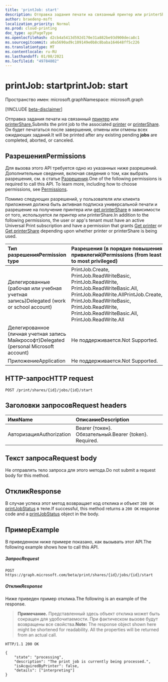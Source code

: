 ```yaml
---
title: 'printJob: start'
description: Отправка задания печати на связанный принтер или printerShare. Он будет печататься после завершения всех ожидающих заданий, отмены или отмены.
author: braedenp-msft
localization_priority: Normal
ms.prod: cloud-printing
doc_type: apiPageType
ms.openlocfilehash: d2cb4a5413d592d170e31a882be93d900deca8c1
ms.sourcegitcommit: a0a5690ad9c109149e0b8c8baba164648ff5c226
ms.translationtype: MT
ms.contentlocale: ru-RU
ms.lasthandoff: 01/08/2021
ms.locfileid: "49784802"
---
```

# <a name="printjob-start"></a><span data-ttu-id="9e001-104">printJob: start</span><span class="sxs-lookup"><span data-stu-id="9e001-104">printJob: start</span></span>

<span data-ttu-id="9e001-105">Пространство имен: microsoft.graph</span><span class="sxs-lookup"><span data-stu-id="9e001-105">Namespace: microsoft.graph</span></span>

[!INCLUDE [beta-disclaimer](../../includes/beta-disclaimer.md)]

<span data-ttu-id="9e001-106">Отправка задания печати на связанный [принтер](../resources/printer.md) или [printerShare.](../resources/printershare.md)</span><span class="sxs-lookup"><span data-stu-id="9e001-106">Submits the print job to the associated [printer](../resources/printer.md) or [printerShare](../resources/printershare.md).</span></span> <span data-ttu-id="9e001-107">Он будет печататься после  завершения, отмены или отмены всех ожидающих заданий.</span><span class="sxs-lookup"><span data-stu-id="9e001-107">It will be printed after any existing pending **jobs** are completed, aborted, or canceled.</span></span>

## <a name="permissions"></a><span data-ttu-id="9e001-108">Разрешения</span><span class="sxs-lookup"><span data-stu-id="9e001-108">Permissions</span></span>
<span data-ttu-id="9e001-p103">Для вызова этого API требуется одно из указанных ниже разрешений. Дополнительные сведения, включая сведения о том, как выбрать разрешения, см. в статье [Разрешения](/graph/permissions-reference).</span><span class="sxs-lookup"><span data-stu-id="9e001-p103">One of the following permissions is required to call this API. To learn more, including how to choose permissions, see [Permissions](/graph/permissions-reference).</span></span>

<span data-ttu-id="9e001-111">Помимо следующих разрешений, у пользователя или клиента приложения должна быть активная подписка [](printer-get.md) универсальной печати и разрешение на получение принтера или [get printerShare](printershare-get.md) в зависимости от того, используется ли принтер или printerShare.</span><span class="sxs-lookup"><span data-stu-id="9e001-111">In addition to the following permissions, the user or app's tenant must have an active Universal Print subscription and have a permission that grants [Get printer](printer-get.md) or [Get printerShare](printershare-get.md) depending upon whether printer or printerShare is being used.</span></span>

|<span data-ttu-id="9e001-112">Тип разрешения</span><span class="sxs-lookup"><span data-stu-id="9e001-112">Permission type</span></span> | <span data-ttu-id="9e001-113">Разрешения (в порядке повышения привилегий)</span><span class="sxs-lookup"><span data-stu-id="9e001-113">Permissions (from least to most privileged)</span></span> |
|:---------------|:--------------------------------------------|
|<span data-ttu-id="9e001-114">Делегированные (рабочая или учебная учетная запись)</span><span class="sxs-lookup"><span data-stu-id="9e001-114">Delegated (work or school account)</span></span>| <span data-ttu-id="9e001-115">PrintJob.Create, PrintJob.ReadWriteBasic, PrintJob.ReadWrite, PrintJob.ReadWriteBasic.All, PrintJob.ReadWrite.All</span><span class="sxs-lookup"><span data-stu-id="9e001-115">PrintJob.Create, PrintJob.ReadWriteBasic, PrintJob.ReadWrite, PrintJob.ReadWriteBasic.All, PrintJob.ReadWrite.All</span></span> |
|<span data-ttu-id="9e001-116">Делегированное (личная учетная запись Майкрософт)</span><span class="sxs-lookup"><span data-stu-id="9e001-116">Delegated (personal Microsoft account)</span></span>|<span data-ttu-id="9e001-117">Не поддерживается.</span><span class="sxs-lookup"><span data-stu-id="9e001-117">Not Supported.</span></span>|
|<span data-ttu-id="9e001-118">Приложение</span><span class="sxs-lookup"><span data-stu-id="9e001-118">Application</span></span>| <span data-ttu-id="9e001-119">Не поддерживается.</span><span class="sxs-lookup"><span data-stu-id="9e001-119">Not Supported.</span></span> |

## <a name="http-request"></a><span data-ttu-id="9e001-120">HTTP-запрос</span><span class="sxs-lookup"><span data-stu-id="9e001-120">HTTP request</span></span>
```http
POST /print/shares/{id}/jobs/{id}/start
```
## <a name="request-headers"></a><span data-ttu-id="9e001-121">Заголовки запросов</span><span class="sxs-lookup"><span data-stu-id="9e001-121">Request headers</span></span>
| <span data-ttu-id="9e001-122">Имя</span><span class="sxs-lookup"><span data-stu-id="9e001-122">Name</span></span>          | <span data-ttu-id="9e001-123">Описание</span><span class="sxs-lookup"><span data-stu-id="9e001-123">Description</span></span>   |
|:--------------|:--------------|
| <span data-ttu-id="9e001-124">Авторизация</span><span class="sxs-lookup"><span data-stu-id="9e001-124">Authorization</span></span> | <span data-ttu-id="9e001-p104">Bearer {токен}. Обязательный.</span><span class="sxs-lookup"><span data-stu-id="9e001-p104">Bearer {token}. Required.</span></span> |

## <a name="request-body"></a><span data-ttu-id="9e001-127">Текст запроса</span><span class="sxs-lookup"><span data-stu-id="9e001-127">Request body</span></span>

<span data-ttu-id="9e001-128">Не отправлять тело запроса для этого метода.</span><span class="sxs-lookup"><span data-stu-id="9e001-128">Do not submit a request body for this method.</span></span> 

## <a name="response"></a><span data-ttu-id="9e001-129">Отклик</span><span class="sxs-lookup"><span data-stu-id="9e001-129">Response</span></span>
<span data-ttu-id="9e001-130">В случае успеха этот метод возвращает код отклика и объект `200 OK` [printJobStatus](../resources/printjobstatus.md) в теле.</span><span class="sxs-lookup"><span data-stu-id="9e001-130">If successful, this method returns a `200 OK` response code and a [printJobStatus](../resources/printjobstatus.md) object in the body.</span></span>

## <a name="example"></a><span data-ttu-id="9e001-131">Пример</span><span class="sxs-lookup"><span data-stu-id="9e001-131">Example</span></span>
<span data-ttu-id="9e001-132">В приведенном ниже примере показано, как вызывать этот API.</span><span class="sxs-lookup"><span data-stu-id="9e001-132">The following example shows how to call this API.</span></span>
##### <a name="request"></a><span data-ttu-id="9e001-133">Запрос</span><span class="sxs-lookup"><span data-stu-id="9e001-133">Request</span></span>

```http
POST https://graph.microsoft.com/beta/print/shares/{id}/jobs/{id}/start
```

##### <a name="response"></a><span data-ttu-id="9e001-134">Отклик</span><span class="sxs-lookup"><span data-stu-id="9e001-134">Response</span></span>
<span data-ttu-id="9e001-135">Ниже приведен пример отклика.</span><span class="sxs-lookup"><span data-stu-id="9e001-135">The following is an example of the response.</span></span> 
><span data-ttu-id="9e001-p105">**Примечание.** Представленный здесь объект отклика может быть сокращен для удобочитаемости. При фактическом вызове будут возвращены все свойства.</span><span class="sxs-lookup"><span data-stu-id="9e001-p105">**Note:** The response object shown here might be shortened for readability. All the properties will be returned from an actual call.</span></span>

```http
HTTP/1.1 200 OK

{
    "state": "processing",
    "description": "The print job is currently being processed.",
    "isAcquiredByPrinter": false,
    "details": ["interpreting"]
}
```


